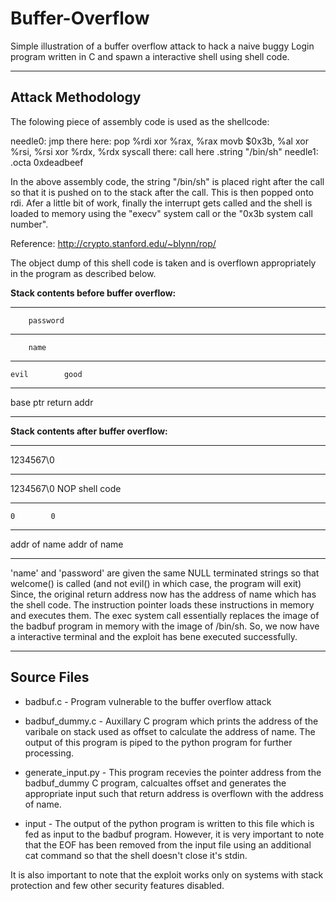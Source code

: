 # Buffer-Overflow
Simple illustration of a buffer overflow attack to hack a naive buggy Login program written in C and spawn a interactive shell using shell code.

-------------------------------------------------------------
 Attack Methodology
-------------------------------------------------------------

The folowing piece of assembly code is used as the shellcode:


needle0: jmp there
here:    pop %rdi
         xor %rax, %rax
         movb $0x3b, %al
         xor %rsi, %rsi
         xor %rdx, %rdx
         syscall
there:   call here
.string \"/bin/sh\"
needle1: .octa 0xdeadbeef

In the above assembly code, the string "/bin/sh" is placed right after the call so that it is pushed on to the stack after the call. This is then popped onto rdi.
Afer a little bit of work, finally the interrupt gets called and the shell is loaded to memory using the "execv" system call or the "0x3b system call number".

Reference: http://crypto.stanford.edu/~blynn/rop/

The object dump of this shell code is taken and is overflown appropriately in the program as described below.

**Stack contents before buffer overflow:**

-----------------------
        password







-------------------------
        name






-------------------------
    evil        good
-------------------------
 base ptr   return addr
 
------------------------
 
 

**Stack contents after buffer overflow:**

-------------------------
1234567\0







-------------------------
1234567\0
        NOP
     shell code






-------------------------
    0        0
-------------------------
addr of name addr of name

-------------------------

'name' and 'password' are given the same NULL terminated strings so that welcome() is called (and not evil() in which case, the program will exit)
Since, the original return address now has the address of name which has the shell code. The instruction pointer loads these instructions in memory
and executes them. The exec system call essentially replaces the image of the badbuf program in memory with the image of /bin/sh. So, we now have
a interactive terminal and the exploit has bene executed successfully.


-----------------------------------------------------------------------------------------------------------
Source Files
-----------------------------------------------------------------------------------------------------------

- badbuf.c - Program vulnerable to the buffer overflow attack

- badbuf_dummy.c - Auxillary C program which prints the address of the varibale on stack used as offset to calculate
the address of name. The output of this program is piped to the python program for further processing.

- generate_input.py - This program recevies the pointer address from the badbuf_dummy C program, calcualtes offset
and generates the appropriate input such that return address is overflown with the address of name.

- input - The output of the python program is written to this file which is fed as input to the badbuf program.
However, it is very important to note that the EOF has been removed from the input file using an additional cat command so that the shell doesn't
close it's stdin.

It is also important to note that the exploit works only on systems with stack protection and few other security features disabled.

